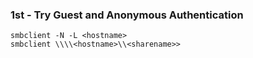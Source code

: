 ### 1st - Try Guest and Anonymous Authentication

	smbclient -N -L <hostname>
	smbclient \\\\<hostname>\\<sharename>>
